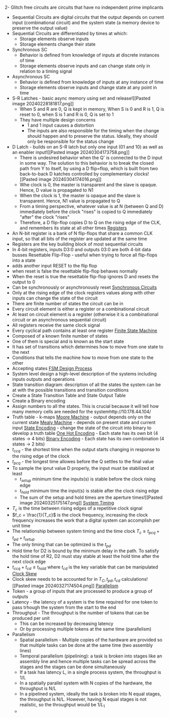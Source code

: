 2- Glitch free circuits are circuits that have no independent prime implicants
- Sequential Circuits are digital circuits that the output depends on current input (combinational circuit) and the system state (a memory device to preserve the output value)
- Sequential Circuits are differentiated by times at which:
	- Storage elements observe inputs
	- Storage elements change their state
- Synchronous SC
	- Behavior is defined from knowledge of inputs at discrete instances of time
	- Storage elements observe inputs and can change state only in relation to a timing signal
- Asynchronous SC
	- Behavior is defined from knowledge of inputs at any instance of time
	- Storage elements observe inputs and change state at any point in time
- S-R Latches - basic async memory using set and release![[Pasted image 20240228181817.png]]
	- When S and R are 0, Q is kept in memory, When S is 0 and R is 1, Q is reset to 0, when S is 1 and R is 0, Q is set to 1
	- They have multiple design concerns
		- 1 and 1 input causes a distortion
		- The inputs are also responsible for the timing when the change should happen and to preserve the status. Ideally, they should only be responsible for the status change
- D Latch - builds on an S-R latch but only one input (01 and 10) as well as an enabler input![[Pasted image 20240304173758.png]]
	- There is undesired behavior when the Q' is connected to the D input in some way. The solution to this behavior is to break the closed path from Y to itself, by using a D flip=flop, which is built from two back-to-back D katches controlled by complementary clocks![[Pasted image 20240304174016.png]]
	- Whe clock is 0, the master is transparent and the slave is opaque. Hence, D value is propagated to N1
	- When the clock is 1, the master is opaque and the slave is transparent. Hence, N1 value is propagated to Q
	- From a timing perspective, whatever value is at N (between Q and D) immediately before the clock "rises" is copied to Q immediately "after" the clock "rises"
	- Therefore, a D flip-flop copies D to Q on the rising edge of the CLK, and remembers its state at all other times
<u>Registers</u>
- An N-bit register is a bank of N flip-flops that share a common CLK input, so that all bits of the register are updated at the same time
- Registers are the key building block of most sequential circuits
- In 4-bit registers, inputs D3:0 and outputs 03:0 are both 4-bit data busses
Resettable Flip-Flop - useful when trying to force all flip-flops into a state
- adds another input RESET to the flip flop
- when reset is false the resettable flip-flop behaves normally
- When the reset is true the resettable flip-flop ignores D and resets the output to 0
- Can be synchronously or asynchronously reset
<u>Synchronous Circuits</u>
- Only at the rising edge of the clock registers values along with other inputs can change the state of the circuit
- There are finite number of states the circuit can be in
- Every circuit element is either a register or a combinational circuit
- At least on circuit element is a register (otherwise it is a combinational circuit or an asynchronous sequential circuit)
- All registers receive the same clock signal
- Every cyclical path contains at least one register
<u>Finite State Machine</u>
- Composed of a known finite number of states
- One of them is special and is known as the start state
- It has set of transitions which determines how to move from one state to the next
- Conditions that tells the machine how to move from one state to the other
- Accepting states
<u>FSM Design Process</u>
- System level design a high-level description of the systems including inputs outputs and operations
- State transition diagram: description of all the states the system can be at with the possible transitions and transition conditions
- Create a State Transition Table and State Output Table
- Create a Binary encoding
- Assign numbers to all the states. This is crucial because it will tell how many memory cells are needed for the systemhttp://10.178.44.104/
- Truth table - k-maps
<u>Moore Machine</u> - output depends only on the current state
<u>Mealy Machine</u> - depends on present state and current input
<u>State Encoding</u> - change the state of the circuit into binary to develop a truth table
<u>One Hot Encoding</u> - Each state has its own bit (4 states -> 4 bits)
<u>Binary Encoding</u> - Each state has its own combination (4 states -> 2 bits)
- $t_{ccq}$ - the shortest time when the output starts changing in response to the rising edge of the clock
- $t_{pcq}$ - the longest time allowes before the Q settles to the final value
- To sample the ipnut value D properly, the input must be stabilized at least
	- $t_{setup}$ minimum time the inputs(s) is stable before the clock rising edge
	- $t_{hold}$ minimum time the input(s) is stable after the clock rising edge
	- The sum of the setup and hold times are the aperture times![[Pasted image 20240325175147.png]]
<u>System Timing</u>
- $T_c$ is the time between rising edges of a repetitive clock signal
- $f_c = \frac{1}{T_c}$ is the clock frequency, increasing the clock frequency increases the work that a digital system can accomplish per unit time
- The relationship between system timing and the time clock $T_c \ge t_{pcq} + t_{pd} +t_{setup}$ 
- The only timing that can be optimized is the $t_{pd}$ 
- Hold time for D2 is bound by the minimum delay in the path. To satisfy the hold time of R2, D2 must stay stable at least the hold time after the next clock edge
- $t_{ccq} + t_{cd} \le t_{hold}$ where $t_{cd}$ is the key variable that can be manipulated
<u>Clock Skew</u>
- Clock skew needs to be accounted for in $T_C, t_{pd}, t_{cd}$ calculations![[Pasted image 20240327174504.png]]
<u>Parallelism</u>
- Token - a group of inputs that are processed to produce a group of outputs
- Latency - the latency of a system is the time required for one token to pass trhough the system from the start to the end
- Throughput - The throughput is the number of tokens that can be produced per unit
	- This can be increased by decreasing latency
	- Or by processing multiple tokens at the same time (parallelism)
- Parallelism
	- Spatial parallelism - Multiple copies of the hardware are provided so that multiple tasks can be done at the same time (two assembly lines)
	- Temporal parallelism (pipelining): a task is broken into stages like an assembly line and hence multiple tasks can be spread across the stages and the stages can be done simultaneously
	- If a task has latency L, in a single process system, the throughput is 1/L
	- In a spatially parallel system with N copies of the hardware, the throughput is N/L
	- In a pipelined system, ideally the task is broken into N equal stages, the throughput is N/L. However, having N equal stages is not realistic, so the throughput would be 1/$L_1$ 
	- 